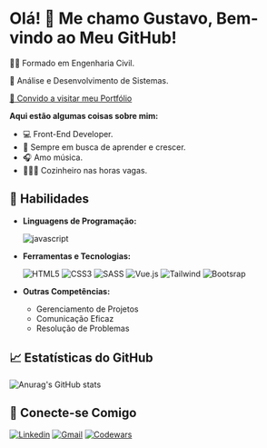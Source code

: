 # Olá! 👋 Me chamo Gustavo, Bem-vindo ao Meu GitHub! 

👷🏽 Formado em Engenharia Civil.

📘 Análise e Desenvolvimento de Sistemas. 

[💼 Convido a visitar meu Portfólio]( https://site-portifolio-gustavo.netlify.app/)


**Aqui estão algumas coisas sobre mim:**

- 💻 Front-End Developer.
- 🌱 Sempre em busca de aprender e crescer.
- 🎧 Amo música.
- 👨🏽‍🍳 Cozinheiro nas horas vagas.
  

## 🚀 Habilidades

- **Linguagens de Programação:**

  ![javascript](https://img.shields.io/badge/JavaScript-F7DF1E?style=for-the-badge&logo=javascript&logoColor=black)

- **Ferramentas e Tecnologias:**

  ![HTML5](https://img.shields.io/badge/HTML5-E34F26?style=for-the-badge&logo=html5&logoColor=white)
  ![CSS3](https://img.shields.io/badge/CSS3-1572B6?style=for-the-badge&logo=css3&logoColor=white)
  ![SASS](https://img.shields.io/badge/Sass-CC6699?style=for-the-badge&logo=sass&logoColor=white)
  ![Vue.js](https://img.shields.io/badge/Vue.js-35495E?style=for-the-badge&logo=vue.js&logoColor=4FC08D)
  ![Tailwind](https://img.shields.io/badge/Tailwind_CSS-38B2AC?style=for-the-badge&logo=tailwind-css&logoColor=white)
  ![Bootsrap](https://img.shields.io/badge/Bootstrap-563D7C?style=for-the-badge&logo=bootstrap&logoColor=white)
 

- **Outras Competências:**
  - Gerenciamento de Projetos
  - Comunicação Eficaz
  - Resolução de Problemas

## 📈 Estatísticas do GitHub

![Anurag's GitHub stats](https://github-readme-stats.vercel.app/api?username=Guu0803&show_icons=true&theme=dark)
## 🤝 Conecte-se Comigo



[![Linkedin](https://img.shields.io/badge/LinkedIn-0077B5?style=for-the-badge&logo=linkedin&logoColor=white)](https://www.linkedin.com/in/gustavo-henrique-nogueira-deranzani-bicudo-11659a221)
[![Gmail](https://img.shields.io/badge/Gmail-D14836?style=for-the-badge&logo=gmail&logoColor=white)](https://www.linkedin.com/in/gustavo-henrique-nogueira-deranzani-bicudo-11659a221)
[![Codewars](https://img.shields.io/badge/Codewars-B1361E?style=for-the-badge&logo=Codewars&logoColor=white)](https://www.codewars.com/users/Guu0803)

